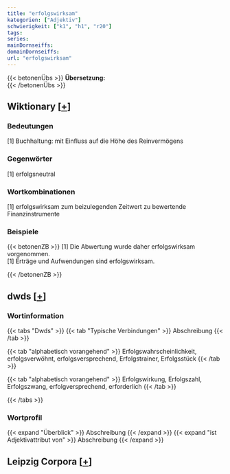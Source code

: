 ```yaml
---
title: "erfolgswirksam"
kategorien: ["Adjektiv"]
schwierigkeit: ["k1", "h1", "r20"]
tags:
series:
mainDornseiffs:
domainDornseiffs:
url: "erfolgswirksam"
---
```


{{< betonenÜbs >}}
**Übersetzung:**  
{{< /betonenÜbs >}}

## Wiktionary [[+](https://de.wiktionary.org/wiki/erfolgswirksam)]

### Bedeutungen
[1] Buchhaltung: mit Einfluss auf die Höhe des Reinvermögens  

### Gegenwörter
[1] erfolgsneutral  

### Wortkombinationen
[1] erfolgswirksam zum beizulegenden Zeitwert zu bewertende Finanzinstrumente  

### Beispiele
{{< betonenZB >}}
[1] Die Abwertung wurde daher erfolgswirksam vorgenommen.  
[1] Erträge und Aufwendungen sind erfolgswirksam.  

{{< /betonenZB >}}


## dwds [[+](https://www.dwds.de/wb/erfolgswirksam)]

### Wortinformation
{{< tabs "Dwds" >}}
{{< tab "Typische Verbindungen" >}}
Abschreibung
{{< /tab >}}

{{< tab "alphabetisch vorangehend" >}}
Erfolgswahrscheinlichkeit, erfolgsverwöhnt, erfolgsversprechend, Erfolgstrainer, Erfolgsstück
{{< /tab >}}

{{< tab "alphabetisch vorangehend" >}}
Erfolgswirkung, Erfolgszahl, Erfolgszwang, erfolgversprechend, erforderlich
{{< /tab >}}

{{< /tabs >}}

### Wortprofil
{{< expand "Überblick" >}} Abschreibung {{< /expand >}}
{{< expand "ist Adjektivattribut von" >}} Abschreibung {{< /expand >}}

## Leipzig Corpora [[+](https://corpora.uni-leipzig.de/en/res?word=erfolgswirksam&corpusId=deu_newscrawl-public_2018)]

